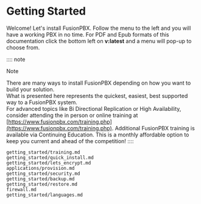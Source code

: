 # Getting Started

Welcome! 
Let's install FusionPBX.
Follow the menu to the left and you will have a working PBX in no time. For PDF and Epub formats of this documentation click the bottom left on **v:latest** and a menu will pop-up to choose from.  

:::: note
<p class="admonition-title">Note</p>

There are many ways to install FusionPBX depending on how you want to build your solution.  
What is presented here represents the quickest, easiest, best supported way to a FusionPBX system.  
For advanced topics like Bi Directional Replication or High Availability, consider attending the in person or online training at [https://www.fusionpbx.com/training.php](https://www.fusionpbx.com/training.php). Additional FusionPBX training is available via Continuing Education. This is a monthly affordable option to keep you current and ahead of the competition!
::::

```{toctree}
getting_started/training.md
getting_started/quick_install.md
getting_started/lets_encrypt.md
applications/provision.md
getting_started/security.md
getting_started/backup.md
getting_started/restore.md
firewall.md
getting_started/languages.md
```
